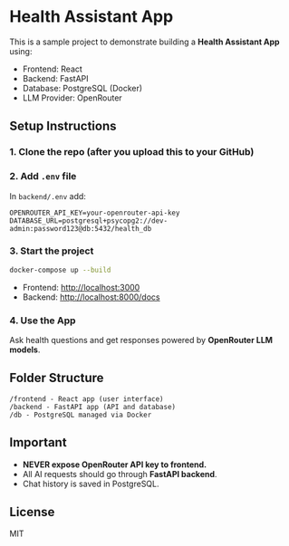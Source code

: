 
# Health Assistant App

This is a sample project to demonstrate building a **Health Assistant App** using:

- Frontend: React
- Backend: FastAPI
- Database: PostgreSQL (Docker)
- LLM Provider: OpenRouter

## Setup Instructions

### 1. Clone the repo (after you upload this to your GitHub)

### 2. Add `.env` file
In `backend/.env` add:
```
OPENROUTER_API_KEY=your-openrouter-api-key
DATABASE_URL=postgresql+psycopg2://dev-admin:password123@db:5432/health_db
```

### 3. Start the project

```bash
docker-compose up --build
```

- Frontend: [http://localhost:3000](http://localhost:3000)
- Backend: [http://localhost:8000/docs](http://localhost:8000/docs)

### 4. Use the App
Ask health questions and get responses powered by **OpenRouter LLM models**.

## Folder Structure

```
/frontend - React app (user interface)
/backend - FastAPI app (API and database)
/db - PostgreSQL managed via Docker
```

## Important

- **NEVER expose OpenRouter API key to frontend.**
- All AI requests should go through **FastAPI backend**.
- Chat history is saved in PostgreSQL.

## License
MIT
        